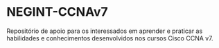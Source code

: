 # NEGINT-CCNAv7
Repositório de apoio para os interessados em aprender e praticar as habilidades e conhecimentos desenvolvidos nos cursos Cisco CCNA v7.
